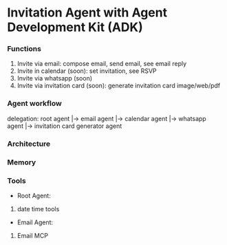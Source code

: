 # Invitation Agent with Agent Development Kit (ADK)
### Functions
1. Invite via email: compose email, send email, see email reply
2. Invite in calendar (soon): set invitation, see RSVP
3. Invite via whatsapp (soon)
4. Invite via invitation card (soon): generate invitation card image/web/pdf

### Agent workflow
delegation:
root agent 
        |-> email agent
        |-> calendar agent
        |-> whatsapp agent
        |-> invitation card generator agent

### Architecture

### Memory

### Tools
- Root Agent:
1. date time tools
- Email Agent:
1. Email MCP